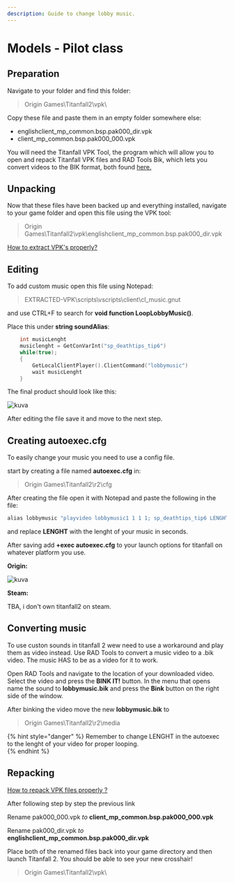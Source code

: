 ```yaml
---
description: Guide to change lobby music.
---
```


# Models - Pilot class

  

## Preparation <a id="preparation"></a>

Navigate to your folder and find this folder:

> Origin Games\Titanfall2\vpk\

Copy these file and paste them in an empty folder somewhere else:

* englishclient\_mp\_common.bsp.pak000\_dir.vpk
* client\_mp\_common.bsp.pak000\_000.vpk

You will need the Titanfall VPK Tool, the program which will allow you to open and repack Titanfall VPK files and RAD Tools Bik, which lets you convert videos to the BIK format, both found [here.](https://noskill.gitbook.io/titanfall2/how-to-start-modding/modding-tools)​

## Unpacking <a id="unpacking"></a>

Now that these files have been backed up and everything installed, navigate to your game folder and open this file using the VPK tool:

> Origin Games\Titanfall2\vpk\englishclient\_mp\_common.bsp.pak000\_dir.vpk

​[How to extract VPK's properly?](https://noskill.gitbook.io/titanfall2/how-to-start-modding/how-to-backup-extract-and-repack)​

## Editing

To add custom music open this file using Notepad:

> EXTRACTED-VPK\scripts\vscripts\client\cl_music.gnut

and use CTRL+F to search for **void function LoopLobbyMusic()**.

Place this under **string soundAlias**: 
```cpp
 	int musicLenght
	musiclenght = GetConVarInt("sp_deathtips_tip6")
	while(true);
	{
		GetLocalClientPlayer().ClientCommand("lobbymusic")
		wait musicLenght
	}
```
The final product should look like this:

![kuva](https://user-images.githubusercontent.com/36992687/113929087-488fcf80-97f8-11eb-86fa-756d5bc7e9e9.png)

After editing the file save it and move to the next step.

## Creating autoexec.cfg <a id="autoexec"></a>

To easily change your music you need to use a config file. 

start by creating a file named **autoexec.cfg** in:

> Origin Games\Titanfall2\r2\cfg

After creating the file open it with Notepad and paste the following in the file:
```cpp
alias lobbymusic "playvideo lobbymusic1 1 1 1; sp_deathtips_tip6 LENGHT"
```
and replace **LENGHT** with the lenght of your music in seconds.

After saving add **+exec autoexec.cfg** to your launch options for  titanfall on whatever platform you use.

**Origin:**

![kuva](https://user-images.githubusercontent.com/36992687/113929456-c18f2700-97f8-11eb-905d-f6041442c4a8.png)

**Steam:**

TBA, i don't own titanfall2 on steam.

## Converting music <a id="converting"></a>

To use custon sounds in titanfall 2 wew need to use a workaround and play them as video instead.
Use RAD Tools to convert a music video to a .bik video. The music HAS to be as a video for it to work.

Open RAD Tools and navigate to the location of your downloaded video. Select the video and press the **BINK IT!** button. In the menu that opens name the sound to **lobbymusic.bik** and press the **Bink** button on the right side of the window. 

After binking the video move the new **lobbymusic.bik** to

> Origin Games\Titanfall2\r2\media

{% hint style="danger" %}
Remember to change LENGHT in the autoexec to the lenght of your video for proper looping.  
{% endhint %}

## Repacking <a id="repacking"></a>

​[How to repack VPK files properly ?](https://noskill.gitbook.io/titanfall2/how-to-start-modding/how-to-backup-extract-and-repack#how-to-repack-vpk-files-properly)​

After following step by step the previous link

Rename pak000\_000.vpk _to_ **client\_mp\_common.bsp.pak000\_000.vpk**

Rename pak000\_dir.vpk _to_ **englishclient\_mp\_common.bsp.pak000\_dir.vpk**

Place both of the renamed files back into your game directory and then launch Titanfall 2. You should be able to see your new crosshair!

> Origin Games\Titanfall2\vpk\
